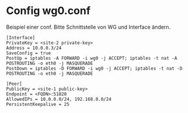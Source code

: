 # Config wg0.conf

Beispiel einer conf. Bitte Schnittstelle von WG und Interface ändern.

```
[Interface] 
PrivateKey = <site-2 private-key>
Address = 10.0.0.3/24
SaveConfig = true 
PostUp = iptables -A FORWARD -i wg0 -j ACCEPT; iptables -t nat -A POSTROUTING -o eth0 -j MASQUERADE
PostDown = iptables -D FORWARD -i wg0 -j ACCEPT; iptables -t nat -D POSTROUTING -o eth0 -j MASQUERADE

[Peer] 
PublicKey = <site-1 public-key>
Endpoint = <FQDN>:51820 
AllowedIPs = 10.0.0.0/24, 192.168.0.0/24
PersistentKeepalive = 25
```

